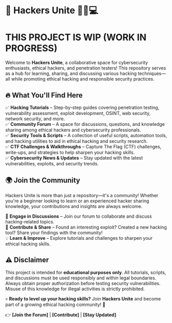 # 🚀 Hackers Unite 🏴‍☠️💻  

# THIS PROJECT IS WIP (WORK IN PROGRESS) 

Welcome to **Hackers Unite**, a collaborative space for cybersecurity enthusiasts, ethical hackers, and penetration testers! This repository serves as a hub for learning, sharing, and discussing various hacking techniques—all while promoting ethical hacking and responsible security practices.  

## 🔥 What You'll Find Here  

✅ **Hacking Tutorials** – Step-by-step guides covering penetration testing, vulnerability assessment, exploit development, OSINT, web security, network security, and more.  
✅ **Community Forum** – A space for discussions, questions, and knowledge sharing among ethical hackers and cybersecurity professionals.  
✅ **Security Tools & Scripts** – A collection of useful scripts, automation tools, and hacking utilities to aid in ethical hacking and security research.  
✅ **CTF Challenges & Walkthroughs** – Capture The Flag (CTF) challenges, write-ups, and strategies to help sharpen your hacking skills.  
✅ **Cybersecurity News & Updates** – Stay updated with the latest vulnerabilities, exploits, and security trends.  

## 🌍 Join the Community  

Hackers Unite is more than just a repository—it's a community! Whether you're a beginner looking to learn or an experienced hacker sharing knowledge, your contributions and insights are always welcome.  

👥 **Engage in Discussions** – Join our forum to collaborate and discuss hacking-related topics.  
📢 **Contribute & Share** – Found an interesting exploit? Created a new hacking tool? Share your findings with the community!  
💡 **Learn & Improve** – Explore tutorials and challenges to sharpen your ethical hacking skills.  

## ⚠️ Disclaimer  

This project is intended for **educational purposes only**. All tutorials, scripts, and discussions must be used responsibly and within legal boundaries. Always obtain proper authorization before testing security vulnerabilities. Misuse of this knowledge for illegal activities is strictly prohibited.  

💀 **Ready to level up your hacking skills?** Join **Hackers Unite** and become part of a growing ethical hacking community! 🚀  

👉 **[Join the Forum]** | **[Contribute]** | **[Stay Updated]**  
